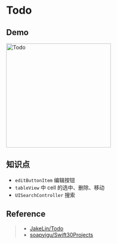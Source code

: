 # Todo

## Demo

<img src="https://user-images.githubusercontent.com/9289792/37326421-170b08de-26cd-11e8-80ab-125f4ed8f400.gif" alt="Todo" width="280" />

## 知识点

- `editButtonItem` 编辑按钮
- `tableView` 中 cell 的选中、删除、移动
- `UISearchController` 搜索

## Reference

> - [JakeLin/Todo](https://github.com/JakeLin/Todo)
> - [soapyigu/Swift30Projects](https://github.com/soapyigu/Swift30Projects)
